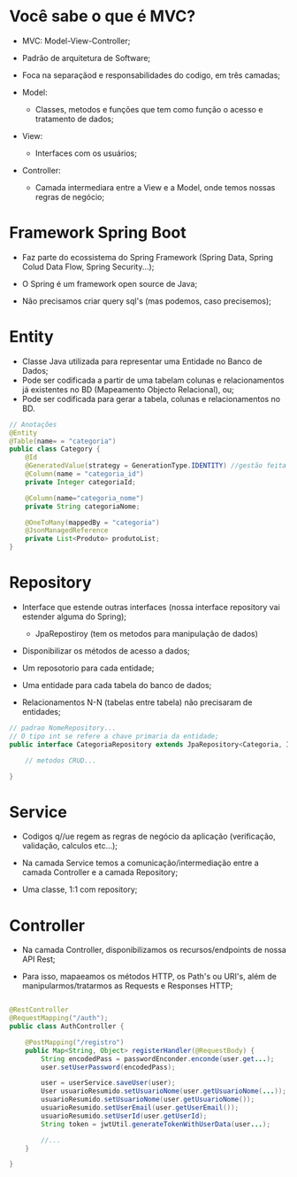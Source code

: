 # Você sabe o que é MVC?

- MVC: Model-View-Controller;

- Padrão de arquitetura de Software;

- Foca na separaçãod e responsabilidades do codigo, em três camadas;

- Model:
    - Classes, metodos e funções que tem como função o acesso e tratamento de dados;
- View:
    - Interfaces com os usuários;
- Controller: 
    - Camada intermediara entre a View e a Model, onde temos nossas regras de negócio;

# Framework Spring Boot

- Faz parte do ecossistema do Spring Framework (Spring Data, Spring Colud Data Flow, Spring Security...);

- O Spring é um framework open source de Java;

- Não precisamos criar query sql's (mas podemos, caso precisemos);

# Entity

- Classe Java utilizada para representar uma Entidade no Banco de Dados;
- Pode ser codificada a partir de uma tabelam colunas e relacionamentos já existentes no BD (Mapeamento Objecto Relacional), ou;
- Pode ser codificada para gerar a tabela, colunas e relacionamentos no BD.


```java
// Anotações 
@Entity 
@Table(name= = "categoria") 
public class Category {
    @Id
    @GeneratedValue(strategy = GenerationType.IDENTITY) //gestão feita pelo banco do id único;
    @Column(name = "categoria_id")
    private Integer categoriaId;

    @Column(name="categoria_nome")
    private String categoriaNome;

    @OneToMany(mappedBy = "categoria")
    @JsonManagedReference
    private List<Produto> produtoList;
}
```

# Repository

- Interface que estende outras interfaces (nossa interface repository vai estender alguma do Spring);
    - JpaRepostiroy (tem os metodos para manipulação de dados)

- Disponibilizar os métodos de acesso a dados;

- Um reposotorio para cada entidade;

- Uma entidade para cada tabela do banco de dados;

- Relacionamentos N-N (tabelas entre tabela) não precisaram de entidades;

```java
// padrao NomeRepository...
// O tipo int se refere a chave primaria da entidade;
public interface CategoriaRepository extends JpaRepository<Categoria, Int> {

    // metodos CRUD...

}
```

# Service

- Codigos q//ue regem as regras de negócio da aplicação (verificação, validação, calculos etc...);

- Na camada Service temos a comunicação/intermediação entre a camada Controller e a camada Repository;

- Uma classe, 1:1 com repository;

# Controller

- Na camada Controller, disponibilizamos os recursos/endpoints de nossa API Rest;

- Para isso, mapaeamos os métodos HTTP, os Path's ou URI's, além de manipularmos/tratarmos as Requests e Responses HTTP;

```java

@RestController
@RequestMapping("/auth");
public class AuthController {

    @PostMapping("/registro")
    public Map<String, Object> registerHandler(@RequestBody) {
        String encodedPass = passwordEnconder.enconde(user.get...);
        user.setUserPassword(encodedPass);

        user = userService.saveUser(user);
        User usuarioResumido.setUsuarioNome(user.getUsuarioNome(...));
        usuarioResumido.setUsuarioNome(user.getUsuarioNome());
        usuarioResumido.setUserEmail(user.getUserEmail());
        usuarioResumido.setUserId(user.getUserId);
        String token = jwtUtil.generateTokenWithUserData(user...);

        //...
    }

}

```
